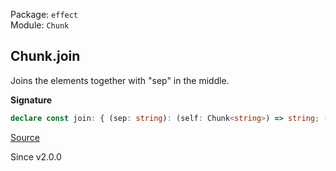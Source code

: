 Package: `effect`<br />
Module: `Chunk`<br />

## Chunk.join

Joins the elements together with "sep" in the middle.

**Signature**

```ts
declare const join: { (sep: string): (self: Chunk<string>) => string; (self: Chunk<string>, sep: string): string; }
```

[Source](https://github.com/Effect-TS/effect/tree/main/packages/effect/src/Chunk.ts#L1423)

Since v2.0.0